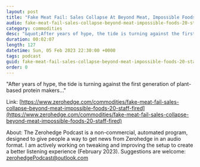 ```yaml
---
layout: post
title: "Fake Meat Fail: Sales Collapse At Beyond Meat, Impossible Foods As 20% Of Staff Laid Off"
audio: fake-meat-fail-sales-collapse-beyond-meat-impossible-foods-20-staff-fired-0
category: commodities
desc: "&quot;After years of hype, the tide is turning against the first generation of plant-based protein makers...&quot;"
duration: 00:02:07
length: 127
datetime: Sun, 05 Feb 2023 22:30:00 +0000
tags: podcast
guid: fake-meat-fail-sales-collapse-beyond-meat-impossible-foods-20-staff-fired-0
order: 0
---
```

&quot;After years of hype, the tide is turning against the first generation of plant-based protein makers...&quot;

Link: [https://www.zerohedge.com/commodities/fake-meat-fail-sales-collapse-beyond-meat-impossible-foods-20-staff-fired](https://www.zerohedge.com/commodities/fake-meat-fail-sales-collapse-beyond-meat-impossible-foods-20-staff-fired)

About: The Zerohedge Podcast is a non-commercial, automated program, designed to give people a way to get news from Zerohedge in an audio format.  I am actively working on tweaking and improving the setup to create a better listening experience (February 2023).  Suggestions are welcome: [zerohedgePodcast@outlook.com](mailto:zerohedgePodcast@outlook.com)